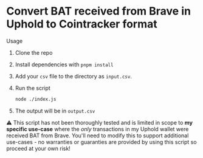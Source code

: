 # Convert BAT received from Brave in Uphold to Cointracker format

Usage

1. Clone the repo
1. Install dependencies with `pnpm install`
1. Add your `csv` file to the directory as `input.csv`.
1. Run the script

   ```sh
   node ./index.js
   ```

1. The output will be in `output.csv`

⚠️ This script has not been thoroughly tested and is limited in scope to **my specific use-case** where the _only_ transactions in my Uphold wallet were received BAT from Brave. You'll need to modify this to support additional use-cases - no warranties or guaranties are provided by using this script so proceed at your own risk!
